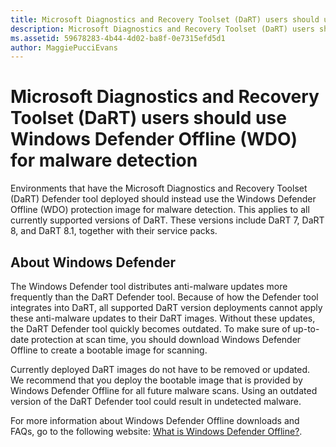 ```yaml
---
title: Microsoft Diagnostics and Recovery Toolset (DaRT) users should use Windows Defender Offline (WDO) for malware detection
description: Microsoft Diagnostics and Recovery Toolset (DaRT) users should use Windows Defender Offline (WDO) for malware detection
ms.assetid: 59678283-4b44-4d02-ba8f-0e7315efd5d1
author: MaggiePucciEvans
---
```


# Microsoft Diagnostics and Recovery Toolset (DaRT) users should use Windows Defender Offline (WDO) for malware detection


Environments that have the Microsoft Diagnostics and Recovery Toolset (DaRT) Defender tool deployed should instead use the Windows Defender Offline (WDO) protection image for malware detection. This applies to all currently supported versions of DaRT. These versions include DaRT 7, DaRT 8, and DaRT 8.1, together with their service packs.

## About Windows Defender


The Windows Defender tool distributes anti-malware updates more frequently than the DaRT Defender tool. Because of how the Defender tool integrates into DaRT, all supported DaRT version deployments cannot apply these anti-malware updates to their DaRT images. Without these updates, the DaRT Defender tool quickly becomes outdated. To make sure of up-to-date protection at scan time, you should download Windows Defender Offline to create a bootable image for scanning.

Currently deployed DaRT images do not have to be removed or updated. We recommend that you deploy the bootable image that is provided by Windows Defender Offline for all future malware scans. Using an outdated version of the DaRT Defender tool could result in undetected malware.

For more information about Windows Defender Offline downloads and FAQs, go to the following website: [What is Windows Defender Offline?](http://go.microsoft.com/fwlink/p/?LinkId=394127).

 

 





